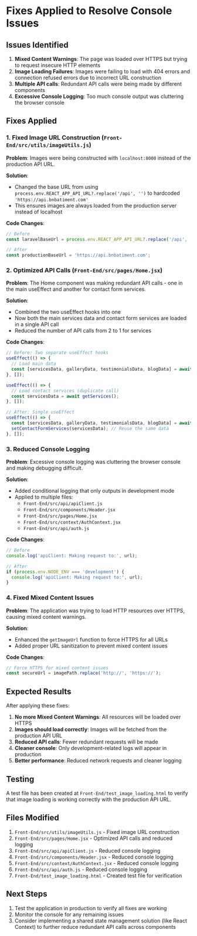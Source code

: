 # Fixes Applied to Resolve Console Issues

## Issues Identified

1. **Mixed Content Warnings**: The page was loaded over HTTPS but trying to request insecure HTTP elements
2. **Image Loading Failures**: Images were failing to load with 404 errors and connection refused errors due to incorrect URL construction
3. **Multiple API calls**: Redundant API calls were being made by different components
4. **Excessive Console Logging**: Too much console output was cluttering the browser console

## Fixes Applied

### 1. Fixed Image URL Construction (`Front-End/src/utils/imageUtils.js`)

**Problem**: Images were being constructed with `localhost:8000` instead of the production API URL.

**Solution**: 
- Changed the base URL from using `process.env.REACT_APP_API_URL?.replace('/api', '')` to hardcoded `'https://api.bnbatiment.com'`
- This ensures images are always loaded from the production server instead of localhost

**Code Changes**:
```javascript
// Before
const laravelBaseUrl = process.env.REACT_APP_API_URL?.replace('/api', '') || 'https://api.bnbatiment.com';

// After
const productionBaseUrl = 'https://api.bnbatiment.com';
```

### 2. Optimized API Calls (`Front-End/src/pages/Home.jsx`)

**Problem**: The Home component was making redundant API calls - one in the main useEffect and another for contact form services.

**Solution**: 
- Combined the two useEffect hooks into one
- Now both the main services data and contact form services are loaded in a single API call
- Reduced the number of API calls from 2 to 1 for services

**Code Changes**:
```javascript
// Before: Two separate useEffect hooks
useEffect(() => {
  // Load main data
  const [servicesData, galleryData, testimonialsData, blogData] = await Promise.all([...]);
}, []);

useEffect(() => {
  // Load contact services (duplicate call)
  const servicesData = await getServices();
}, []);

// After: Single useEffect
useEffect(() => {
  const [servicesData, galleryData, testimonialsData, blogData] = await Promise.all([...]);
  setContactFormServices(servicesData); // Reuse the same data
}, []);
```

### 3. Reduced Console Logging

**Problem**: Excessive console logging was cluttering the browser console and making debugging difficult.

**Solution**: 
- Added conditional logging that only outputs in development mode
- Applied to multiple files:
  - `Front-End/src/api/apiClient.js`
  - `Front-End/src/components/Header.jsx`
  - `Front-End/src/pages/Home.jsx`
  - `Front-End/src/context/AuthContext.jsx`
  - `Front-End/src/api/auth.js`

**Code Changes**:
```javascript
// Before
console.log('apiClient: Making request to:', url);

// After
if (process.env.NODE_ENV === 'development') {
  console.log('apiClient: Making request to:', url);
}
```

### 4. Fixed Mixed Content Issues

**Problem**: The application was trying to load HTTP resources over HTTPS, causing mixed content warnings.

**Solution**: 
- Enhanced the `getImageUrl` function to force HTTPS for all URLs
- Added proper URL sanitization to prevent mixed content issues

**Code Changes**:
```javascript
// Force HTTPS for mixed content issues
const secureUrl = imagePath.replace('http://', 'https://');
```

## Expected Results

After applying these fixes:

1. **No more Mixed Content Warnings**: All resources will be loaded over HTTPS
2. **Images should load correctly**: Images will be fetched from the production API URL
3. **Reduced API calls**: Fewer redundant requests will be made
4. **Cleaner console**: Only development-related logs will appear in production
5. **Better performance**: Reduced network requests and cleaner logging

## Testing

A test file has been created at `Front-End/test_image_loading.html` to verify that image loading is working correctly with the production API URL.

## Files Modified

1. `Front-End/src/utils/imageUtils.js` - Fixed image URL construction
2. `Front-End/src/pages/Home.jsx` - Optimized API calls and reduced logging
3. `Front-End/src/api/apiClient.js` - Reduced console logging
4. `Front-End/src/components/Header.jsx` - Reduced console logging
5. `Front-End/src/context/AuthContext.jsx` - Reduced console logging
6. `Front-End/src/api/auth.js` - Reduced console logging
7. `Front-End/test_image_loading.html` - Created test file for verification

## Next Steps

1. Test the application in production to verify all fixes are working
2. Monitor the console for any remaining issues
3. Consider implementing a shared state management solution (like React Context) to further reduce redundant API calls across components 
